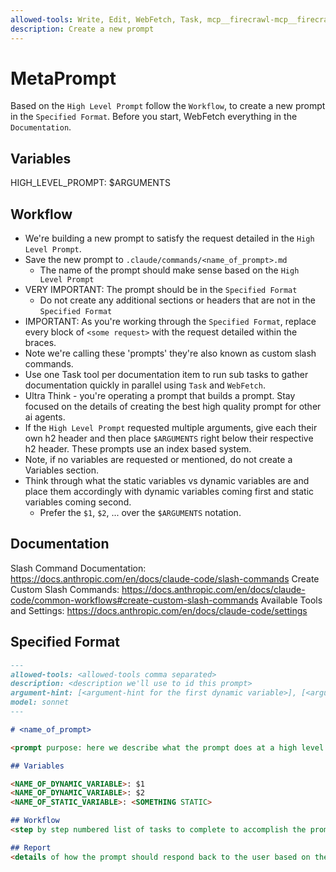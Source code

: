 ```yaml
---
allowed-tools: Write, Edit, WebFetch, Task, mcp__firecrawl-mcp__firecrawl_scrape, Fetch
description: Create a new prompt
---
```


# MetaPrompt

Based on the `High Level Prompt` follow the  `Workflow`, to create a new prompt in the `Specified Format`. Before you start, WebFetch everything in the `Documentation`.

## Variables

HIGH_LEVEL_PROMPT: $ARGUMENTS

## Workflow

- We're building a new prompt to satisfy the request detailed in the `High Level Prompt`.
- Save the new prompt to `.claude/commands/<name_of_prompt>.md`
  - The name of the prompt should make sense based on the `High Level Prompt`
- VERY IMPORTANT: The prompt should be in the `Specified Format`
  - Do not create any additional sections or headers that are not in the `Specified Format`
- IMPORTANT: As you're working through the `Specified Format`, replace every block of `<some request>` with the request detailed within the braces.
- Note we're calling these 'prompts' they're also known as custom slash commands.
- Use one Task tool per documentation item to run sub tasks to gather documentation quickly in parallel using `Task` and `WebFetch`.
- Ultra Think - you're operating a prompt that builds a prompt. Stay focused on the details of creating the best high quality prompt for other ai agents.
- If the `High Level Prompt` requested multiple arguments, give each their own h2 header and then place `$ARGUMENTS` right below their respective h2 header. These prompts use an index based system.
- Note, if no variables are requested or mentioned, do not create a Variables section.
- Think through what the static variables vs dynamic variables are and place them accordingly with dynamic variables coming first and static variables coming second.
  - Prefer the `$1`, `$2`, ... over the `$ARGUMENTS` notation.

## Documentation

Slash Command Documentation: https://docs.anthropic.com/en/docs/claude-code/slash-commands
Create Custom Slash Commands: https://docs.anthropic.com/en/docs/claude-code/common-workflows#create-custom-slash-commands
Available Tools and Settings: https://docs.anthropic.com/en/docs/claude-code/settings

## Specified Format
```md
---
allowed-tools: <allowed-tools comma separated>
description: <description we'll use to id this prompt>
argument-hint: [<argument-hint for the first dynamic variable>], [<argument-hint for the second dynamic variable>]
model: sonnet
---

# <name_of_prompt>

<prompt purpose: here we describe what the prompt does at a high level and reference any sections we create that are relevant like the `Instructions` section. Every prompt must have an `Instructions` section where we detail the instructions for the prompt in a bullet point list>

## Variables

<NAME_OF_DYNAMIC_VARIABLE>: $1
<NAME_OF_DYNAMIC_VARIABLE>: $2
<NAME_OF_STATIC_VARIABLE>: <SOMETHING STATIC>

## Workflow
<step by step numbered list of tasks to complete to accomplish the prompt>

## Report
<details of how the prompt should respond back to the user based on the prompt>

```